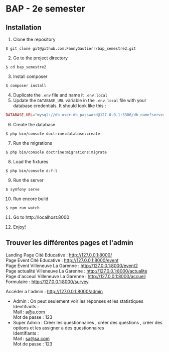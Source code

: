 # BAP - 2e semester 

## Installation
1. Clone the repository
````shell
$ git clone git@github.com:FannyGautierr/bap_semestre2.git
````
2. Go to the project directory
````shell
$ cd bap_semestre2
````
3. Install composer
````shell
$ composer install
````

4. Duplicate the `.env` file and name it `.env.local`
5. Update the `DATABASE_URL` variable in the `.env.local` file with your database credentials. It should look like this : <br>
```php
DATABASE_URL="mysql://db_user:db_password@127.0.0.1:3306/db_name?serverVersion=5.7"
```
6. Create the database
````shell
$ php bin/console doctrine:database:create
````
7. Run the migrations
````shell
$ php bin/console doctrine:migrations:migrate
````

8. Load the fixtures
```shell
$ php bin/console d:f:l
```
9. Run the server
````shell 
$ symfony serve
````
10. Run encore build
````shell 
$ npm run watch
````
11. Go to http://localhost:8000

12. Enjoy!

## Trouver les différentes pages et l'admin 

Landing Page Cité Educative : http://127.0.0.1:8000/ <br>
Page Event Cité Educative : http://127.0.0.1:8000/event <br>
Page Event Villeneuve La Garenne : http://127.0.0.1:8000/event2 <br>
Page actualité Villeneuve La Garenne : http://127.0.0.1:8000/actualite <br>
Page d'acceuil Villeneuve La Garenne : http://127.0.0.1:8000/accueil <br>
Formulaire : http://127.0.0.1:8000/survey <br>

Accéder a l'admin : http://127.0.0.1:8000/admin <br>

- Admin : On peut seulement voir les réponses et les statistiques <br>
  Identifiants : <br>
  Mail : a@a.com <br>
  Mot de passe : 123 <br>
- Super Admin : Créer les questionnaires , créer des questions , créer des options et les assigner a des questionnaires <br>
  Identifiants : <br>
  Mail : sa@sa.com <br>
  Mot de passe : 123  <br> 




